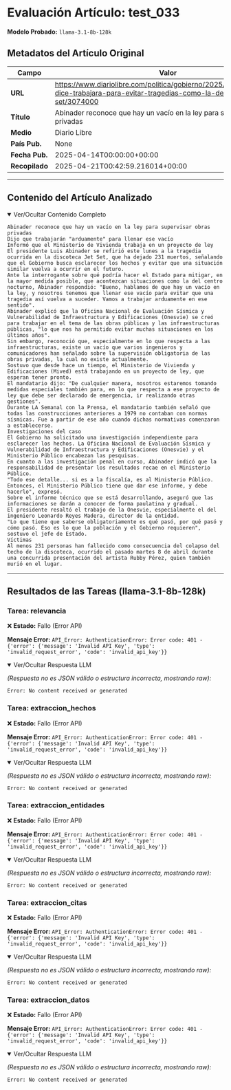 # Evaluación Artículo: test_033
**Modelo Probado:** `llama-3.1-8b-128k`

## Metadatos del Artículo Original

| Campo          | Valor                                      |
|----------------|--------------------------------------------|
| **URL**        | https://www.diariolibre.com/politica/gobierno/2025/04/14/abinader-dice-trabajara-para-evitar-tragedias-como-la-de-jet-set/3074000           |
| **Título**     | Abinader reconoce que hay un vacío en la ley para supervisar obras privadas       |
| **Medio**      | Diario Libre         |
| **País Pub.**  | None |
| **Fecha Pub.** | 2025-04-14T00:00:00+00:00 |
| **Recopilado** | 2025-04-21T00:42:59.216014+00:00 |

---

## Contenido del Artículo Analizado

<details open>
<summary>Ver/Ocultar Contenido Completo</summary>

```text
Abinader reconoce que hay un vacío en la ley para supervisar obras privadas
Dijo que trabajarán "arduamente" para llenar ese vacío
Informó que el Ministerio de Vivienda trabaja en un proyecto de ley
El presidente Luis Abinader se refirió este lunes a la tragedia ocurrida en la discoteca Jet Set, que ha dejado 231 muertos, señalando que el Gobierno busca esclarecer los hechos y evitar que una situación similar vuelva a ocurrir en el futuro.
Ante la interrogante sobre qué podría hacer el Estado para mitigar, en la mayor medida posible, que acontezcan situaciones como la del centro nocturno, Abinader respondió: "Bueno, hablamos de que hay un vacío en la ley, y nosotros tenemos que llenar ese vacío para evitar que una tragedia así vuelva a suceder. Vamos a trabajar arduamente en ese sentido".
Abinader explicó que la Oficina Nacional de Evaluación Sísmica y Vulnerabilidad de Infraestructura y Edificaciones (Onesvie) se creó para trabajar en el tema de las obras públicas y las infraestructuras públicas, "lo que nos ha permitido evitar muchas situaciones en los últimos años".
Sin embargo, reconoció que, especialmente en lo que respecta a las infraestructuras, existe un vacío que varios ingenieros y comunicadores han señalado sobre la supervisión obligatoria de las obras privadas, la cual no existe actualmente.
Sostuvo que desde hace un tiempo, el Ministerio de Vivienda y Edificaciones (Mived) está trabajando en un proyecto de ley, que esperan tener pronto.
El mandatario dijo: "De cualquier manera, nosotros estaremos tomando medidas especiales también para, en lo que respecta a ese proyecto de ley que debe ser declarado de emergencia, ir realizando otras gestiones".
Durante LA Semanal con la Prensa, el mandatario también señaló que todas las construcciones anteriores a 1979 no contaban con normas sísmicas. Fue a partir de ese año cuando dichas normativas comenzaron a establecerse.
Investigaciones del caso
El Gobierno ha solicitado una investigación independiente para esclarecer los hechos. La Oficina Nacional de Evaluación Sísmica y Vulnerabilidad de Infraestructura y Edificaciones (Onesvie) y el Ministerio Público encabezan las pesquisas.
En cuanto a las investigación penal en curso, Abinader indicó que la responsabilidad de presentar los resultados recae en el Ministerio Público.
"Todo ese detalle... si es a la fiscalía, es al Ministerio Público. Entonces, el Ministerio Público tiene que dar ese informe, y debe hacerlo", expresó.
Sobre el informe técnico que se está desarrollando, aseguró que las informaciones se darán a conocer de forma paulatina y gradual.
El presidente resaltó el trabajo de la Onesvie, especialmente el del ingeniero Leonardo Reyes Madera, director de la entidad.
"Lo que tiene que saberse obligatoriamente es qué pasó, por qué pasó y cómo pasó. Eso es lo que la población y el Gobierno requieren", sostuvo el jefe de Estado.
Víctimas
Al menos 231 personas han fallecido como consecuencia del colapso del techo de la discoteca, ocurrido el pasado martes 8 de abril durante una concurrida presentación del artista Rubby Pérez, quien también murió en el lugar.
```
</details>

---

## Resultados de las Tareas (llama-3.1-8b-128k)

### Tarea: relevancia

❌ **Estado:** Fallo (Error API)

   **Mensaje Error:** `API_Error: AuthenticationError: Error code: 401 - {'error': {'message': 'Invalid API Key', 'type': 'invalid_request_error', 'code': 'invalid_api_key'}}`


<details open>
<summary>Ver/Ocultar Respuesta LLM</summary>

_(Respuesta no es JSON válido o estructura incorrecta, mostrando raw):_
```
Error: No content received or generated
```
</details>


### Tarea: extraccion_hechos

❌ **Estado:** Fallo (Error API)

   **Mensaje Error:** `API_Error: AuthenticationError: Error code: 401 - {'error': {'message': 'Invalid API Key', 'type': 'invalid_request_error', 'code': 'invalid_api_key'}}`


<details open>
<summary>Ver/Ocultar Respuesta LLM</summary>

_(Respuesta no es JSON válido o estructura incorrecta, mostrando raw):_
```
Error: No content received or generated
```
</details>


### Tarea: extraccion_entidades

❌ **Estado:** Fallo (Error API)

   **Mensaje Error:** `API_Error: AuthenticationError: Error code: 401 - {'error': {'message': 'Invalid API Key', 'type': 'invalid_request_error', 'code': 'invalid_api_key'}}`


<details open>
<summary>Ver/Ocultar Respuesta LLM</summary>

_(Respuesta no es JSON válido o estructura incorrecta, mostrando raw):_
```
Error: No content received or generated
```
</details>


### Tarea: extraccion_citas

❌ **Estado:** Fallo (Error API)

   **Mensaje Error:** `API_Error: AuthenticationError: Error code: 401 - {'error': {'message': 'Invalid API Key', 'type': 'invalid_request_error', 'code': 'invalid_api_key'}}`


<details open>
<summary>Ver/Ocultar Respuesta LLM</summary>

_(Respuesta no es JSON válido o estructura incorrecta, mostrando raw):_
```
Error: No content received or generated
```
</details>


### Tarea: extraccion_datos

❌ **Estado:** Fallo (Error API)

   **Mensaje Error:** `API_Error: AuthenticationError: Error code: 401 - {'error': {'message': 'Invalid API Key', 'type': 'invalid_request_error', 'code': 'invalid_api_key'}}`


<details open>
<summary>Ver/Ocultar Respuesta LLM</summary>

_(Respuesta no es JSON válido o estructura incorrecta, mostrando raw):_
```
Error: No content received or generated
```
</details>
